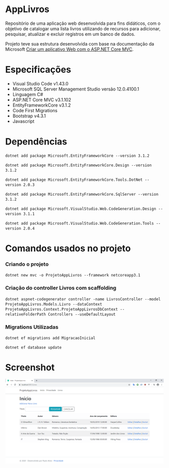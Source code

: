 # AppLivros
Repositório de uma aplicação web desenvolvida para fins didáticos, com o objetivo de catalogar uma lista livros utilizando de recursos
para adicionar, pesquisar, atualizar e excluir registros em um banco de dados.
 
Projeto teve sua estrutura desenvolvida com base na documentação da Microsoft [Criar um aplicativo Web com o ASP.NET Core MVC](https://docs.microsoft.com/pt-br/aspnet/core/tutorials/first-mvc-app/?view=aspnetcore-3.0).

# Especificações
- Visual Studio Code v1.43.0
- Microsoft SQL Server Management Studio versão 12.0.4100.1
- Linguagem C#
- ASP.NET Core MVC v3.1.102
- EntityFrameworkCore v3.1.2
- Code First Migrations
- Bootstrap v4.3.1
- Javascript

# Dependências
```
dotnet add package Microsoft.EntityFrameworkCore --version 3.1.2
```
```
dotnet add package Microsoft.EntityFrameworkCore.Design --version 3.1.2
```
```
dotnet add package Microsoft.EntityFrameworkCore.Tools.DotNet --version 2.0.3
```
```
dotnet add package Microsoft.EntityFrameworkCore.SqlServer --version 3.1.2
```
```
dotnet add package Microsoft.VisualStudio.Web.CodeGeneration.Design --version 3.1.1
```
```
dotnet add package Microsoft.VisualStudio.Web.CodeGeneration.Tools --version 2.0.4
```
# Comandos usados no projeto

### Criando o projeto
```
dotnet new mvc -o ProjetoAppLivros --framework netcoreapp3.1
```

### Criação do controller Livros com scaffolding
```
dotnet aspnet-codegenerator controller -name LivrosController --model ProjetoAppLivros.Models.Livro --dataContext ProjetoAppLivros.Context.ProjetoAppLivrosDbContext --relativeFolderPath Controllers --useDefaultLayout
```

### Migrations Utilizadas
```
dotnet ef migrations add MigracaoInicial
```
```
dotnet ef database update
```

# Screenshot
<html lang="pt-br">
<head>
</head>
<body>
	<img src="https://github.com/PauloAlves8039/AppLivros/blob/master/src/ProjetoAppLivros/wwwroot/images/screenshot.png" />
</body>
</html>

